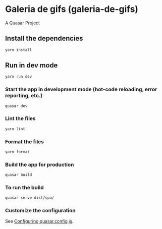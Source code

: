 # Galeria de gifs (galeria-de-gifs)

A Quasar Project

## Install the dependencies
```bash
yarn install
```


## Run in dev mode
```bash
yarn run dev
```





### Start the app in development mode (hot-code reloading, error reporting, etc.)
```bash
quasar dev
```


### Lint the files
```bash
yarn lint
```


### Format the files
```bash
yarn format
```



### Build the app for production
```bash
quasar build
```

### To run the build
```bash
quasar serve dist/spa/
```



### Customize the configuration
See [Configuring quasar.config.js](https://v2.quasar.dev/quasar-cli-webpack/quasar-config-js).


